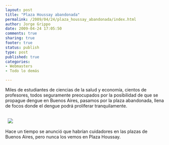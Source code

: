 ```yaml
--- 
layout: post
title: "Plaza Houssay abandonada"
permalink: /2009/04/24/plaza_houssay_abandonada/index.html
author: Jorge Grippo
date: 2009-04-24 17:05:50
comments: true
sharing: true
footer: true
status: publish
type: post
published: true
categories: 
- Webmasters
- Todo lo demás

---
```

<!-- 90 -->
Miles de estudiantes de ciencias de la salud y economía, cientos de profesores, todos seguramente preocupados por la posibilidad de que se propague dengue en Buenos Aires, pasamos por la plaza abandonada, llena de focos donde el dengue podrá proliferar&nbsp;tranquilamente.<div><div><br /></div><div>&nbsp;
<img src="http://img.tnylagente.com.ar/data/contenidos/90/91/52/90915208c601cc8c86ad01250ee90c12/contenido.jpg" /></div></div>

<!--more-->
Hace un tiempo se anunció que habrían cuidadores en las plazas de Buenos Aires, pero nunca los vemos en Plaza Houssay.&nbsp;


